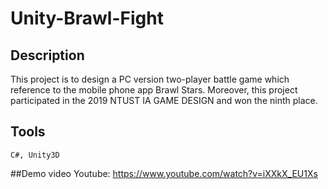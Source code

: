 # Unity-Brawl-Fight

## Description
This project is to design a PC version two-player battle game which reference to the mobile phone app Brawl Stars. Moreover, this project participated in the 2019 NTUST IA GAME DESIGN and won the ninth place.

## Tools
```
C#, Unity3D
```
##Demo video
Youtube: https://www.youtube.com/watch?v=iXXkX_EU1Xs

